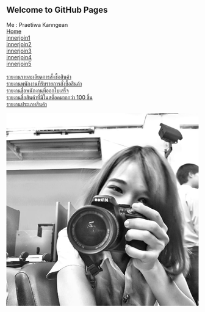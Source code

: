 ## Welcome to GitHub Pages

Me : Praetiwa Kanngean  <br>
[Home](https://praetiwa.000webhostapp.com/webmaster/menu02sub.php) <br>
[innerjoin1](http://localhost/php/innerjoin1.php)  <br>
[innerjoin2](http://localhost/php/innerjoin2.php)  <br>
[innerjoin3](http://localhost/php/innerjoin3.php) <br>
[innerjoin4](http://localhost/php/innerjoin4.php) <br>
[innerjoin5](http://localhost/php/innerjoin5.php)  <br> <br>
[รายงานรายละเอียดการสั่งซื้อสินค้า](http://localhost/php/join_where1.php)  <br>
[รายงานพนักงานที่รับรายการสั่งซื้อสินค้า](http://localhost/php/join_where2.php)  <br> 
[รายงานชื่อพนักงานที่ออกใบเสร็จ](http://localhost/php/join_where3.php)  <br>
[รายงานชื่อสินค้าที่มีในสต็อคมากกว่า 100 ชิ้น](http://localhost/php/join_where4.php)  <br>
[รายงานประเภทสินค้า](http://localhost/php/join_where5.php)   <br>


<img src="mm.jpg">
